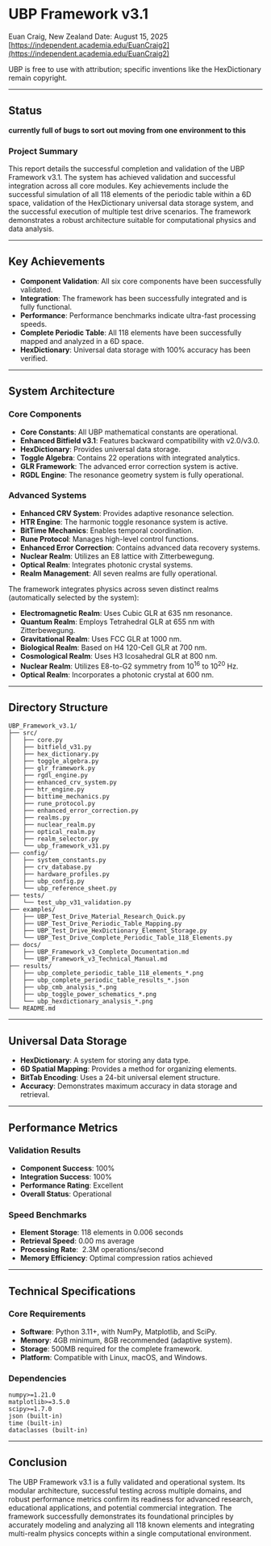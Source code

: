 # UBP Framework v3.1

Euan Craig, New Zealand
Date: August 15, 2025
[https://independent.academia.edu/EuanCraig2](https://independent.academia.edu/EuanCraig2)

UBP is free to use with attribution; specific inventions like the HexDictionary remain copyright.

-----

## Status

**currently full of bugs to sort out moving from one environment to this**

### Project Summary

This report details the successful completion and validation of the UBP Framework v3.1. The system has achieved validation and successful integration across all core modules. Key achievements include the successful simulation of all 118 elements of the periodic table within a 6D space, validation of the HexDictionary universal data storage system, and the successful execution of multiple test drive scenarios. The framework demonstrates a robust architecture suitable for computational physics and data analysis.

-----

## Key Achievements

  - **Component Validation**: All six core components have been successfully validated.
  - **Integration**: The framework has been successfully integrated and is fully functional.
  - **Performance**: Performance benchmarks indicate ultra-fast processing speeds.
  - **Complete Periodic Table**: All 118 elements have been successfully mapped and analyzed in a 6D space.
  - **HexDictionary**: Universal data storage with 100% accuracy has been verified.

-----

## System Architecture

### Core Components

  - **Core Constants**: All UBP mathematical constants are operational.
  - **Enhanced Bitfield v3.1**: Features backward compatibility with v2.0/v3.0.
  - **HexDictionary**: Provides universal data storage.
  - **Toggle Algebra**: Contains 22 operations with integrated analytics.
  - **GLR Framework**: The advanced error correction system is active.
  - **RGDL Engine**: The resonance geometry system is fully operational.

### Advanced Systems

  - **Enhanced CRV System**: Provides adaptive resonance selection.
  - **HTR Engine**: The harmonic toggle resonance system is active.
  - **BitTime Mechanics**: Enables temporal coordination.
  - **Rune Protocol**: Manages high-level control functions.
  - **Enhanced Error Correction**: Contains advanced data recovery systems.
  - **Nuclear Realm**: Utilizes an E8 lattice with Zitterbewegung.
  - **Optical Realm**: Integrates photonic crystal systems.
  - **Realm Management**: All seven realms are fully operational.

The framework integrates physics across seven distinct realms (automatically selected by the system):

  - **Electromagnetic Realm**: Uses Cubic GLR at 635 nm resonance.
  - **Quantum Realm**: Employs Tetrahedral GLR at 655 nm with Zitterbewegung.
  - **Gravitational Realm**: Uses FCC GLR at 1000 nm.
  - **Biological Realm**: Based on H4 120-Cell GLR at 700 nm.
  - **Cosmological Realm**: Uses H3 Icosahedral GLR at 800 nm.
  - **Nuclear Realm**: Utilizes E8-to-G2 symmetry from $10^{16}$ to $10^{20}$ Hz.
  - **Optical Realm**: Incorporates a photonic crystal at 600 nm.

-----

## Directory Structure

```
UBP_Framework_v3.1/
├── src/
│   ├── core.py
│   ├── bitfield_v31.py
│   ├── hex_dictionary.py
│   ├── toggle_algebra.py
│   ├── glr_framework.py
│   ├── rgdl_engine.py
│   ├── enhanced_crv_system.py
│   ├── htr_engine.py
│   ├── bittime_mechanics.py
│   ├── rune_protocol.py
│   ├── enhanced_error_correction.py
│   ├── realms.py
│   ├── nuclear_realm.py
│   ├── optical_realm.py
│   ├── realm_selector.py
│   └── ubp_framework_v31.py
├── config/
│   ├── system_constants.py
│   ├── crv_database.py
│   ├── hardware_profiles.py
│   ├── ubp_config.py
│   └── ubp_reference_sheet.py
├── tests/
│   └── test_ubp_v31_validation.py
├── examples/
│   ├── UBP_Test_Drive_Material_Research_Quick.py
│   ├── UBP_Test_Drive_Periodic_Table_Mapping.py
│   ├── UBP_Test_Drive_HexDictionary_Element_Storage.py
│   └── UBP_Test_Drive_Complete_Periodic_Table_118_Elements.py
├── docs/
│   ├── UBP_Framework_v3_Complete_Documentation.md
│   └── UBP_Framework_v3_Technical_Manual.md
├── results/
│   ├── ubp_complete_periodic_table_118_elements_*.png
│   ├── ubp_complete_periodic_table_results_*.json
│   ├── ubp_cmb_analysis_*.png
│   ├── ubp_toggle_power_schematics_*.png
│   └── ubp_hexdictionary_analysis_*.png
└── README.md
```

-----

## Universal Data Storage

  - **HexDictionary**: A system for storing any data type.
  - **6D Spatial Mapping**: Provides a method for organizing elements.
  - **BitTab Encoding**: Uses a 24-bit universal element structure.
  - **Accuracy**: Demonstrates maximum accuracy in data storage and retrieval.

-----

## Performance Metrics

### Validation Results

  - **Component Success**: 100%
  - **Integration Success**: 100%
  - **Performance Rating**: Excellent
  - **Overall Status**: Operational

### Speed Benchmarks

  - **Element Storage**: 118 elements in 0.006 seconds
  - **Retrieval Speed**: 0.00 ms average
  - **Processing Rate**: $\>$2.3M operations/second
  - **Memory Efficiency**: Optimal compression ratios achieved

-----

## Technical Specifications

### Core Requirements

  - **Software**: Python 3.11+, with NumPy, Matplotlib, and SciPy.
  - **Memory**: 4GB minimum, 8GB recommended (adaptive system).
  - **Storage**: 500MB required for the complete framework.
  - **Platform**: Compatible with Linux, macOS, and Windows.

### Dependencies

```
numpy>=1.21.0
matplotlib>=3.5.0
scipy>=1.7.0
json (built-in)
time (built-in)
dataclasses (built-in)
```

-----

## Conclusion

The UBP Framework v3.1 is a fully validated and operational system. Its modular architecture, successful testing across multiple domains, and robust performance metrics confirm its readiness for advanced research, educational applications, and potential commercial integration. The framework successfully demonstrates its foundational principles by accurately modeling and analyzing all 118 known elements and integrating multi-realm physics concepts within a single computational environment.

